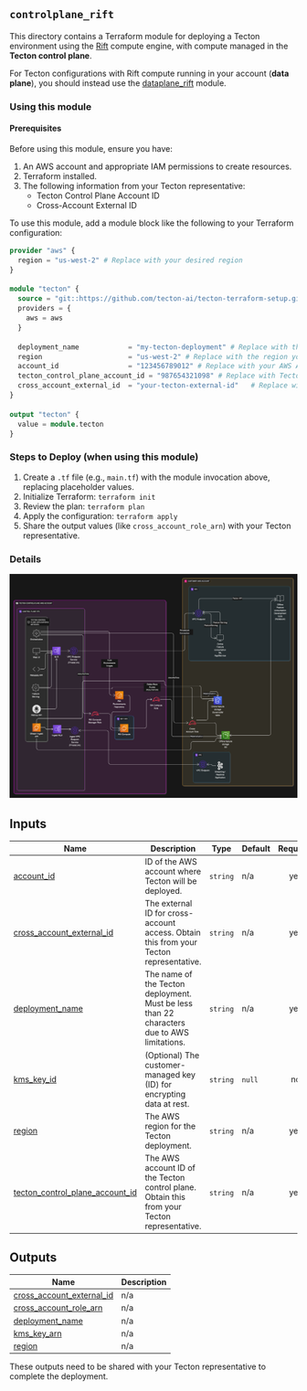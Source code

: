 ## `controlplane_rift`

This directory contains a Terraform module for deploying a Tecton environment using the [Rift](https://docs.tecton.ai/docs/concepts/compute-in-tecton#rift) compute engine, with compute managed in the **Tecton control plane**.

For Tecton configurations with Rift compute running in your account (**data plane**), you should instead use the [dataplane_rift](../dataplane_rift/) module.

### Using this module

#### Prerequisites

Before using this module, ensure you have:
1.  An AWS account and appropriate IAM permissions to create resources.
2.  Terraform installed.
3.  The following information from your Tecton representative:
    *   Tecton Control Plane Account ID
    *   Cross-Account External ID


To use this module, add a module block like the following to your Terraform configuration:

```terraform
provider "aws" {
  region = "us-west-2" # Replace with your desired region
}

module "tecton" {
  source = "git::https://github.com/tecton-ai/tecton-terraform-setup.git//modules/controlplane_rift?ref=<version>"
  providers = {
    aws = aws
  }

  deployment_name            = "my-tecton-deployment" # Replace with the deployment name agreed with Tecton
  region                     = "us-west-2" # Replace with the region your account/Tecton deployment will use
  account_id                 = "123456789012" # Replace with your AWS Account ID
  tecton_control_plane_account_id = "987654321098" # Replace with Tecton's Control Plane Account ID
  cross_account_external_id  = "your-tecton-external-id"   # Replace with the External ID from Tecton
}

output "tecton" {
  value = module.tecton
}
```

### Steps to Deploy (when using this module)

1.  Create a `.tf` file (e.g., `main.tf`) with the module invocation above, replacing placeholder values.
2.  Initialize Terraform: `terraform init`
3.  Review the plan: `terraform plan`
4.  Apply the configuration: `terraform apply`
5.  Share the output values (like `cross_account_role_arn`) with your Tecton representative.

### Details
![controlplane_rift](./controlplane_rift.svg)
<!-- BEGIN_TF_DOCS -->


## Inputs

| Name | Description | Type | Default | Required |
|------|-------------|------|---------|:--------:|
| <a name="input_account_id"></a> [account\_id](#input\_account\_id) | ID of the AWS account where Tecton will be deployed. | `string` | n/a | yes |
| <a name="input_cross_account_external_id"></a> [cross\_account\_external\_id](#input\_cross\_account\_external\_id) | The external ID for cross-account access. Obtain this from your Tecton representative. | `string` | n/a | yes |
| <a name="input_deployment_name"></a> [deployment\_name](#input\_deployment\_name) | The name of the Tecton deployment. Must be less than 22 characters due to AWS limitations. | `string` | n/a | yes |
| <a name="input_kms_key_id"></a> [kms\_key\_id](#input\_kms\_key\_id) | (Optional) The customer-managed key (ID) for encrypting data at rest. | `string` | `null` | no |
| <a name="input_region"></a> [region](#input\_region) | The AWS region for the Tecton deployment. | `string` | n/a | yes |
| <a name="input_tecton_control_plane_account_id"></a> [tecton\_control\_plane\_account\_id](#input\_tecton\_control\_plane\_account\_id) | The AWS account ID of the Tecton control plane. Obtain this from your Tecton representative. | `string` | n/a | yes |  
## Outputs

| Name | Description |
|------|-------------|
| <a name="output_cross_account_external_id"></a> [cross\_account\_external\_id](#output\_cross\_account\_external\_id) | n/a |
| <a name="output_cross_account_role_arn"></a> [cross\_account\_role\_arn](#output\_cross\_account\_role\_arn) | n/a |
| <a name="output_deployment_name"></a> [deployment\_name](#output\_deployment\_name) | n/a |
| <a name="output_kms_key_arn"></a> [kms\_key\_arn](#output\_kms\_key\_arn) | n/a |
| <a name="output_region"></a> [region](#output\_region) | n/a |
<!-- END_TF_DOCS -->

These outputs need to be shared with your Tecton representative to complete the deployment.
